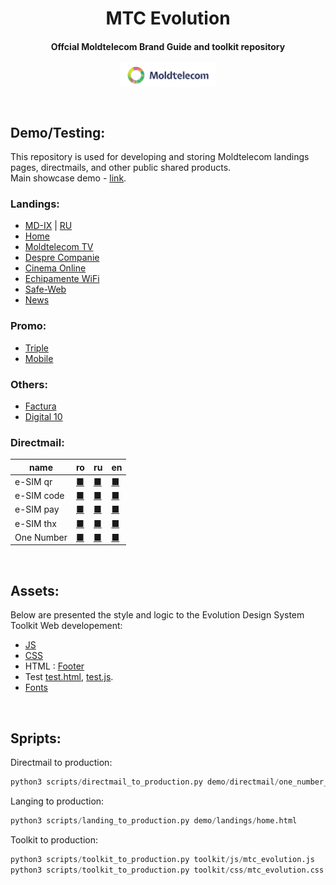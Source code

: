 <h1 align="center">MTC Evolution</h1>
<h4 align="center">Offcial Moldtelecom Brand Guide and toolkit repository</h4>

<p align=center>                           
  <img align="center" style="height: 30%; width: 30%;" src="images/directmail/v1/moldtelecom_small_logo_1.png" />
</p> 
<br>
<h2>Demo/Testing:</h2>

This repository is used for developing and storing Moldtelecom landings pages, directmails, and other public shared products.<br>
Main showcase demo - [link](https://cristianbrinza.github.io/evolutio/v1/).
### Landings:
- [MD-IX](https://cristianbrinza.github.io/evolutio/v1/demo/landings/mdix.html) | [RU](https://cristianbrinza.github.io/evolutio/v1/demo/landings/mdix_ru.html)
- [Home](https://cristianbrinza.github.io/evolutio/v1/demo/landings/home.html)
- [Moldtelecom TV](https://cristianbrinza.github.io/evolutio/v1/demo/landings/moldtelecom-tv.html)
- [Despre Companie](https://cristianbrinza.github.io/evolutio/v1/demo/landings/despre-companie.html)
- [Cinema Online](https://cristianbrinza.github.io/evolutio/v1/demo/landings/cinema-online.html)
- [Echipamente WiFi](https://cristianbrinza.github.io/evolutio/v1/demo/landings/echipamente-wifi.html)
- [Safe-Web](https://cristianbrinza.github.io/evolutio/v1/demo/landings/safe-web.html)
- [News](https://cristianbrinza.github.io/evolutio/v1/demo/landings/news.html)

### Promo:
- [Triple](https://cristianbrinza.github.io/evolutio/v1/demo/landings/triple.html)
- [Mobile](https://cristianbrinza.github.io/evolutio/v1/demo/landings/tm.html)

### Others:
- [Factura](https://cristianbrinza.github.io/evolutio/v1/demo/landings/factura.html)
- [Digital 10](https://cristianbrinza.github.io/evolutio/v1/demo/landings/digital10.html)


### Directmail:

|name|ro|ru|en|
|----|----|----|----|
|e-SIM qr|[■](https://cristianbrinza.github.io/evolutio/v1/demo/directmail/esim_qr_ro.html)|[■](https://cristianbrinza.github.io/evolutio/v1/demo/directmail/esim_qr_ru.html)|[■](https://cristianbrinza.github.io/evolutio/v1/demo/directmail/esim_qr_en.html)
|e-SIM code|[■](https://cristianbrinza.github.io/evolutio/v1/demo/directmail/esim_code_ro.html)|[■](https://cristianbrinza.github.io/evolutio/v1/demo/directmail/esim_code_ru.html)|[■](https://cristianbrinza.github.io/evolutio/v1/demo/directmail/esim_code_en.html)
|e-SIM pay|[■](https://cristianbrinza.github.io/evolutio/v1/demo/directmail/esim_pay_ro.html)|[■](https://cristianbrinza.github.io/evolutio/v1/demo/directmail/esim_pay_ru.html)|[■](https://cristianbrinza.github.io/evolutio/v1/demo/directmail/esim_pay_en.html)
|e-SIM thx|[■](https://cristianbrinza.github.io/evolutio/v1/demo/directmail/esim_thx_ro.html)|[■](https://cristianbrinza.github.io/evolutio/v1/demo/directmail/esim_thx_ru.html)|[■](https://cristianbrinza.github.io/evolutio/v1/demo/directmail/esim_thx_en.html)
|One Number|[■](https://cristianbrinza.github.io/evolutio/v1/demo/directmail/one_number_qr_ro.html)|[■](https://cristianbrinza.github.io/evolutio/v1/demo/directmail/one_number_qr_ru.html)| [■](https://cristianbrinza.github.io/evolutio/v1/demo/directmail/one_number_qr_en.html)|

<br>
<h2>Assets:</h2>
Below are presented the style and logic to the Evolution Design System Toolkit Web developement:

- [JS](toolkit/js/mtc_evolution.js)
- [CSS](toolkit/css/mtc_evolution.css)
- HTML : [Footer](toolkit/html/mtc_evolution_footer.html)
- Test [test.html](demo/landings/test.html), [test.js](toolkit/test/test.js).
- [Fonts](toolkit/fonts)


<br>
<h2>Spripts:</h2>
Directmail to production:

```python
python3 scripts/directmail_to_production.py demo/directmail/one_number_qr_ro.html
```

Langing to production:

```python
python3 scripts/landing_to_production.py demo/landings/home.html
```


Toolkit to production:

```python
python3 scripts/toolkit_to_production.py toolkit/js/mtc_evolution.js
python3 scripts/toolkit_to_production.py toolkit/css/mtc_evolution.css
```